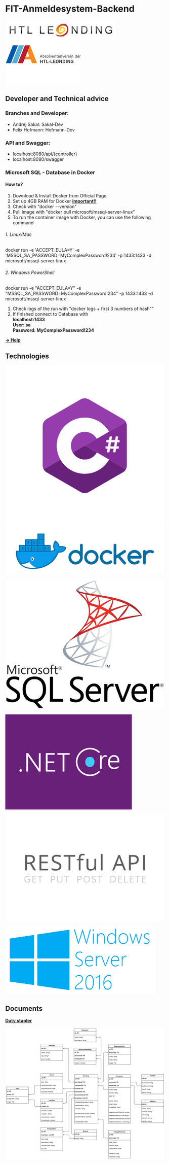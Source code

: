 # FIT-Anmeldesystem-Backend

![htlleondinglogo](images\htlleondinglogo.png)		![absedv_logo](images\absedv_logo.png)

## Developer and Technical advice

### Branches and Developer:

- Andrej Sakal: Sakal-Dev
- Felix Hofmann: Hofmann-Dev

### API and Swagger:

- localhost:8080/api/{controller}
- localhost:8080/swagger

### Microsoft SQL - Database in Docker

#### How to?

1. Download & Install Docker from Official Page
2. Set up 4GB RAM for Docker <b><u>important!!</u></b>
3. Check with "docker --version"
4. Pull Image with "docker pull microsoft/mssql-server-linux"
5. To run the container image with Docker, you can use the following command

###### 1. Linux/Mac <br>

docker run -e 'ACCEPT_EULA=Y' -e 'MSSQL_SA_PASSWORD=MyComplexPassword!234'  -p 1433:1433 -d microsoft/mssql-server-linux

###### 2. Windows PowerShell <br>

docker run -e "ACCEPT_EULA=Y" -e "MSSQL_SA_PASSWORD=MyComplexPassword!234" -p 1433:1433 -d microsoft/mssql-server-linux

1. Check logs of the run with "docker logs + first 3 numbers of hash""
2. If finished connect to Database with <br><b>localhost:1433</b> <br><b>User: sa <br>Password: MyComplexPassword!234

<a href="https://docs.microsoft.com/en-us/sql/linux/quickstart-install-connect-docker">-> Help</a>



## Technologies

![csharp-e7b8fcd4ce](images\csharp-e7b8fcd4ce.png)![docker_twitter_share](images\docker_twitter_share.png)



![mssql-server](images\mssql-server.png)

![net-core-logo-proposal](images\net-core-logo-proposal.jpg)

![restfulapi](images\restfulapi.jpg)

![windows-server-2016](images\windows-server-2016.png)

## Documents



<a href="https://www.dropbox.com/s/dvcypwakozlgwse/FITLOG_Pflichtenheft.docx?dl=0">Duty stapler</a>

![FIT_ERD](images\FIT_ERD.png)



